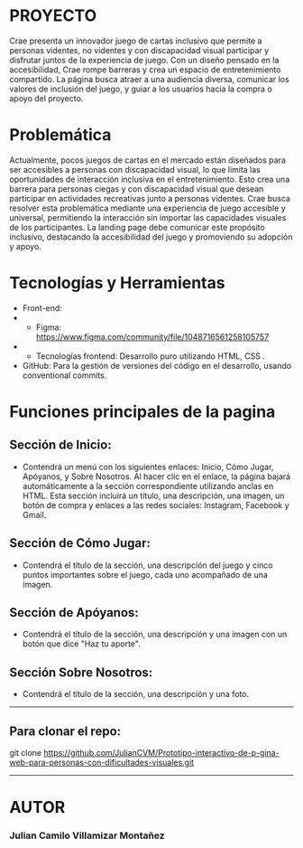 # PROYECTO

Crae presenta un innovador juego de cartas inclusivo que permite a personas videntes, no videntes y con discapacidad visual participar y disfrutar juntos de la experiencia de juego. Con un diseño pensado en la accesibilidad, Crae rompe barreras y crea un espacio de entretenimiento compartido. La página busca atraer a una audiencia diversa, comunicar los valores de inclusión del juego, y guiar a los usuarios hacia la compra o apoyo del proyecto.


# Problemática


Actualmente, pocos juegos de cartas en el mercado están diseñados para ser accesibles a personas con discapacidad visual, lo que limita las oportunidades de interacción inclusiva en el entretenimiento. Esto crea una barrera para personas ciegas y con discapacidad visual que desean participar en actividades recreativas junto a personas videntes. Crae busca resolver esta problemática mediante una experiencia de juego accesible y universal, permitiendo la interacción sin importar las capacidades visuales de los participantes. La landing page debe comunicar este propósito inclusivo, destacando la accesibilidad del juego y promoviendo su adopción y apoyo.



# Tecnologías y Herramientas
- Front-end: 
- - Figma: https://www.figma.com/community/file/1048716561258105757
- - Tecnologías frontend: Desarrollo puro utilizando HTML, CSS .
- GitHub: Para la gestión de versiones del código en el desarrollo, usando conventional commits.


# Funciones principales de la pagina
## Sección de Inicio:
- Contendrá un menú con los siguientes enlaces: Inicio, Cómo Jugar, Apóyanos, y Sobre Nosotros. Al hacer clic en el enlace, la página bajará automáticamente a la sección correspondiente utilizando anclas en HTML. Esta sección incluirá un título, una descripción, una imagen, un botón de compra y enlaces a las redes sociales: Instagram, Facebook y Gmail.
## Sección de Cómo Jugar:
- Contendrá el título de la sección, una descripción del juego y cinco puntos importantes sobre el juego, cada uno acompañado de una imagen.
## Sección de Apóyanos:
- Contendrá el título de la sección, una descripción y una imagen con un botón que dice "Haz tu aporte".
## Sección Sobre Nosotros:
- Contendrá el título de la sección, una descripción y una foto.

---

## Para clonar el repo:

git clone https://github.com/JulianCVM/Prototipo-interactivo-de-p-gina-web-para-personas-con-dificultades-visuales.git

---
# AUTOR
### Julian Camilo Villamizar Montañez